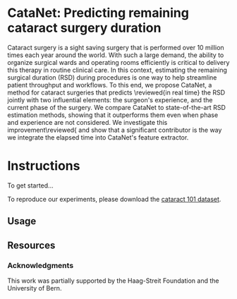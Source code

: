 # CataNet: Predicting remaining cataract surgery duration

Cataract surgery is a sight saving surgery that is performed over 10 million times each year around the world. With such a large demand, the ability to organize surgical wards and operating rooms efficiently is critical to delivery this therapy in routine clinical care. In this context, estimating the remaining surgical duration (RSD) during procedures is one way to help streamline patient throughput and workflows. To this end, we propose CataNet, a method for cataract surgeries that predicts \reviewed{in real time} the RSD jointly with two influential elements: the surgeon's experience, and the current phase of the surgery. We compare CataNet to state-of-the-art RSD estimation methods, showing that it outperforms them even when phase and experience are not considered. We investigate this improvement\reviewed{ and show that a significant contributor is the way we integrate the elapsed time into CataNet's feature extractor.

# Instructions
To get started...

To reproduce our experiments, please download the [cataract 101 dataset](http://ftp.itec.aau.at/datasets/ovid/cat-101/).

## Usage



## Resources


### Acknowledgments

This work was partially supported by the Haag-Streit Foundation and the University of Bern.
